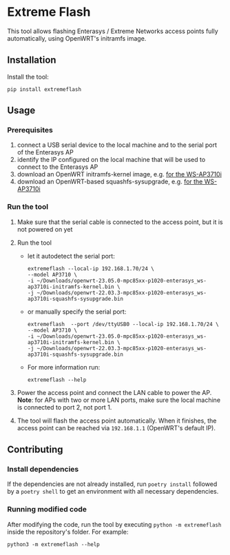 # Extreme Flash

This tool allows flashing Enterasys / Extreme Networks access points fully automatically, using OpenWRT's initramfs image.

## Installation

Install the tool:

```commandline
pip install extremeflash
```

## Usage

### Prerequisites

1. connect a USB serial device to the local machine and to the serial port of the Enterasys AP
2. identify the IP configured on the local machine that will be used to connect to the Enterasys AP
3. download an OpenWRT initramfs-kernel image, e.g. [for the WS-AP3710i](https://openwrt.org/toh/enterasys/ws-ap3710i#installation)
4. download an OpenWRT-based squashfs-sysupgrade, e.g. [for the WS-AP3710i](https://openwrt.org/toh/enterasys/ws-ap3710i#installation)

### Run the tool

1. Make sure that the serial cable is connected to the access point, but it is not powered on yet

1. Run the tool
    * let it autodetect the serial port:

       ```commandline
       extremeflash --local-ip 192.168.1.70/24 \
       --model AP3710 \
       -i ~/Downloads/openwrt-23.05.0-mpc85xx-p1020-enterasys_ws-ap3710i-initramfs-kernel.bin \
       -j ~/Downloads/openwrt-22.03.3-mpc85xx-p1020-enterasys_ws-ap3710i-squashfs-sysupgrade.bin
       ```

    * or manually specify the serial port:

       ```commandline
       extremeflash  --port /dev/ttyUSB0 --local-ip 192.168.1.70/24 \
       --model AP3710 \
       -i ~/Downloads/openwrt-23.05.0-mpc85xx-p1020-enterasys_ws-ap3710i-initramfs-kernel.bin \
       -j ~/Downloads/openwrt-22.03.3-mpc85xx-p1020-enterasys_ws-ap3710i-squashfs-sysupgrade.bin
       ```

    * For more information run:

       ```commandline
       extremeflash --help
       ```

1. Power the access point and connect the LAN cable to power the AP.\
   **Note**: for APs with two or more LAN ports, make sure the local machine is connected to port 2, not port 1.

1. The tool will flash the access point automatically. When it finishes, the access point
   can be reached via `192.168.1.1` (OpenWRT's default IP).

## Contributing

### Install dependencies

If the dependencies are not already installed, run `poetry install` followed by a `poetry shell` to get an environment with all necessary dependencies.

### Running modified code

After modifying the code, run the tool by executing `python -m extremeflash` inside the repository's folder. For example:

```commandline
python3 -m extremeflash --help
```
